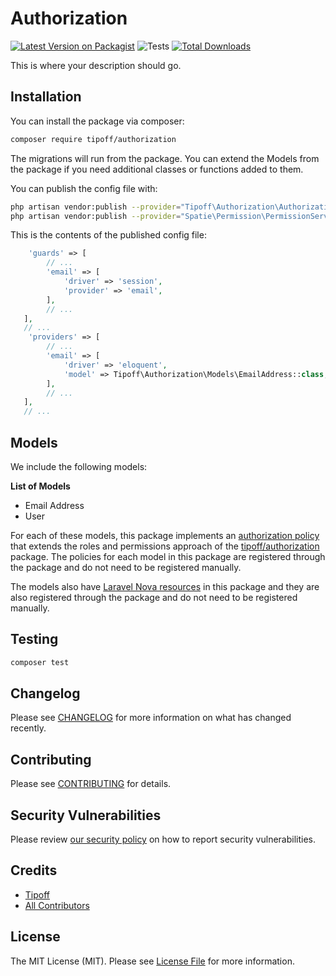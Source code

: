 # Authorization

[![Latest Version on Packagist](https://img.shields.io/packagist/v/tipoff/authorization.svg?style=flat-square)](https://packagist.org/packages/tipoff/authorization)
![Tests](https://github.com/tipoff/authorization/workflows/Tests/badge.svg)
[![Total Downloads](https://img.shields.io/packagist/dt/tipoff/authorization.svg?style=flat-square)](https://packagist.org/packages/tipoff/authorization)

This is where your description should go.

## Installation

You can install the package via composer:

```bash
composer require tipoff/authorization
```

The migrations will run from the package. You can extend the Models from the package if you need additional classes or functions added to them.

You can publish the config file with:
```bash
php artisan vendor:publish --provider="Tipoff\Authorization\AuthorizationServiceProvider" --tag="config"
php artisan vendor:publish --provider="Spatie\Permission\PermissionServiceProvider" --tag="config"
```

This is the contents of the published config file:

```php
    'guards' => [
        // ...
        'email' => [
            'driver' => 'session',
            'provider' => 'email',
        ],
        // ...
   ],
   // ...
    'providers' => [
        // ...
        'email' => [
            'driver' => 'eloquent',
            'model' => Tipoff\Authorization\Models\EmailAddress::class,
        ],
        // ...
   ],
   // ...
```
## Models

We include the following models:

**List of Models**

- Email Address
- User

For each of these models, this package implements an [authorization policy](https://laravel.com/docs/8.x/authorization) that extends the roles and permissions approach of the [tipoff/authorization](https://github.com/tipoff/authorization) package. The policies for each model in this package are registered through the package and do not need to be registered manually.

The models also have [Laravel Nova resources](https://nova.laravel.com/docs/3.0/resources/) in this package and they are also registered through the package and do not need to be registered manually.

## Testing

```bash
composer test
```

## Changelog

Please see [CHANGELOG](CHANGELOG.md) for more information on what has changed recently.

## Contributing

Please see [CONTRIBUTING](.github/CONTRIBUTING.md) for details.

## Security Vulnerabilities

Please review [our security policy](../../security/policy) on how to report security vulnerabilities.

## Credits

- [Tipoff](https://github.com/tipoff)
- [All Contributors](../../contributors)

## License

The MIT License (MIT). Please see [License File](LICENSE.md) for more information.

